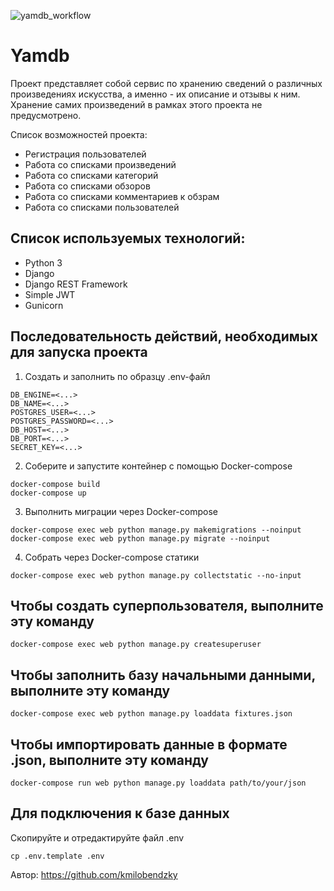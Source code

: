 ![yamdb_workflow](https://github.com/github/docs/actions/workflows/main.yml/badge.svg)

# Yamdb

Проект представляет собой сервис по хранению сведений о различных произведениях искусства, а именно - их описание и отзывы к ним.
Хранение самих произведений в рамках этого проекта не предусмотрено.

Список возможностей проекта:
- Регистрация пользователей
- Работа со списками произведений
- Работа со списками категорий
- Работа со списками обзоров
- Работа со списками комментариев к обзрам
- Работа со списками пользователей

## Список используемых технологий:
- Python 3
- Django
- Django REST Framework
- Simple JWT
- Gunicorn


## Последовательность действий, необходимых для запуска проекта
1. Создать и заполнить по образцу .env-файл
```
DB_ENGINE=<...>
DB_NAME=<...>
POSTGRES_USER=<...>
POSTGRES_PASSWORD=<...>
DB_HOST=<...>
DB_PORT=<...>
SECRET_KEY=<...>
```
2. Соберите и запустите контейнер с помощью Docker-compose
```
docker-compose build
docker-compose up
```
3. Выполнить миграции через Docker-compose
```
docker-compose exec web python manage.py makemigrations --noinput  
docker-compose exec web python manage.py migrate --noinput
```
4. Собрать через Docker-compose статики
```
docker-compose exec web python manage.py collectstatic --no-input
```  

## Чтобы создать суперпользователя, выполните эту команду
```
docker-compose exec web python manage.py createsuperuser
```  

## Чтобы заполнить базу начальными данными, выполните эту команду
```
docker-compose exec web python manage.py loaddata fixtures.json
```  

## Чтобы импортировать данные в формате .json, выполните эту команду
```
docker-compose run web python manage.py loaddata path/to/your/json
```

## Для подключения к базе данных
Скопируйте и отредактируйте файл .env  
```
cp .env.template .env
```


Автор: https://github.com/kmilobendzky
